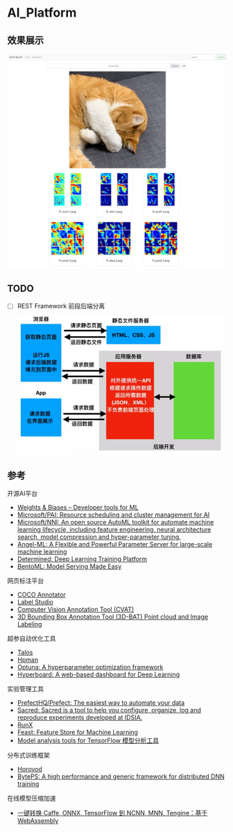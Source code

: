 # AI_Platform

## 效果展示

![New](image/New.png)



## TODO

- [ ] REST Framework 前段后端分离

  

  ![img](image/15578594-303e6009721ae5a1.png)



## 参考

开源AI平台

* [Weights & Biases – Developer tools for ML](https://www.wandb.com/)
* [Microsoft/PAI: Resource scheduling and cluster management for AI](https://github.com/Microsoft/pai)
* [Microsoft/NNI: An open source AutoML toolkit for automate machine learning lifecycle, including feature engineering, neural architecture search, model compression and hyper-parameter tuning.](https://github.com/microsoft/nni)
* [Angel-ML: A Flexible and Powerful Parameter Server for large-scale machine learning](https://github.com/Angel-ML/angel)
* [Determined: Deep Learning Training Platform](https://github.com/determined-ai/determined)
* [BentoML: Model Serving Made Easy](https://github.com/bentoml/BentoML)

网页标注平台

* [COCO Annotator](https://github.com/jsbroks/coco-annotator)
* [Label Studio](https://github.com/heartexlabs/label-studio)
* [Computer Vision Annotation Tool (CVAT)](https://github.com/opencv/cvat)
* [3D Bounding Box Annotation Tool (3D-BAT) Point cloud and Image Labeling](https://github.com/walzimmer/3d-bat)

超参自动优化工具

* [Talos](https://github.com/autonomio/talos)
* [Hpman](https://github.com/megvii-research/hpman)
* [Optuna: A hyperparameter optimization framework](https://github.com/optuna/optuna)
* [Hyperboard: A web-based dashboard for Deep Learning](https://github.com/WarBean/hyperboard)

实验管理工具

* [PrefectHQ/Prefect: The easiest way to automate your data](https://github.com/PrefectHQ/prefect)
* [Sacred: Sacred is a tool to help you configure, organize, log and reproduce experiments developed at IDSIA.](https://github.com/IDSIA/sacred)
* [RunX](https://github.com/NVIDIA/runx)
* [Feast: Feature Store for Machine Learning](https://github.com/feast-dev/feast)
* [Model analysis tools for TensorFlow 模型分析工具](https://github.com/tensorflow/model-analysis)

分布式训练框架

* [Horovod](https://github.com/horovod/horovod)
* [BytePS: A high performance and generic framework for distributed DNN training](https://github.com/bytedance/byteps)

在线模型压缩加速

* [一键转换 Caffe, ONNX, TensorFlow 到 NCNN, MNN, Tengine：基于WebAssembly](https://convertmodel.com/)


